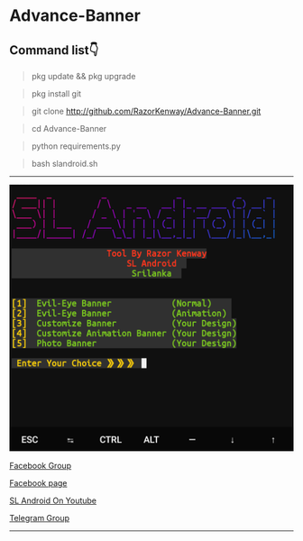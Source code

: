 # Advance-Banner

## Command list👇

> pkg update && pkg upgrade

> pkg install git

> git clone http://github.com/RazorKenway/Advance-Banner.git

> cd Advance-Banner

> python requirements.py

> bash slandroid.sh







<hr colour="Red">

<img src="Advance-Banner.png" size ="14">

<br>



<a href="https://www.facebook.com/groups/277920623081269/?ref=share">Facebook Group </a>

<a href="https://www.facebook.com/SLAndroidD/">Facebook page </a>

<a href="https://www.youtube.com/c/SLAndroid"> SL Android On Youtube  </a>

<a href="https://t.me/joinchat/MaJux1c8gdMW2GSqCpEBxQ"> Telegram Group </a>

<hr colour="Red" size="10">


